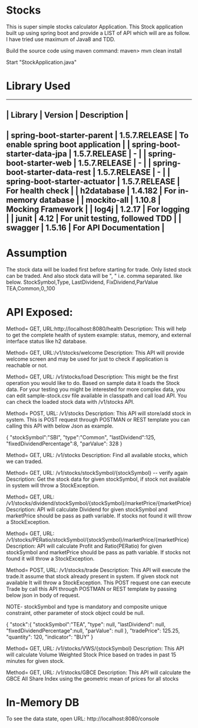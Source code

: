 # Stocks
This is super simple stocks calculator Application. This Stock application built up using spring boot 
and provide a LIST of API which will are as follow. I have tried use maximum of Java8 and TDD.

Build the source code using maven command:
maven> mvn clean install

Start "StockApplication.java"

# Library Used
-----------------------------------------------------------------------------------------
| Library                        | Version         | Description                        |
-----------------------------------------------------------------------------------------
| spring-boot-starter-parent     | 1.5.7.RELEASE    | To enable spring boot application |
| spring-boot-starter-data-jpa   | 1.5.7.RELEASE    |     -                             |
| spring-boot-starter-web        | 1.5.7.RELEASE    |     -                             |
| spring-boot-starter-data-rest  | 1.5.7.RELEASE    |     -                             |
| spring-boot-starter-actuator   | 1.5.7.RELEASE    | For health check                  |
| h2database                     | 1.4.182          | For in-memory database            |
| mockito-all                    | 1.10.8           | Mocking Framework                 |
| log4j                          | 1.2.17           | For logging                       |
| junit                          | 4.12             | For unit testing, followed TDD    |
| swagger                        | 1.5.16           | For API Documentation             |
-----------------------------------------------------------------------------------------

# Assumption
The stock data will be loaded first before starting for trade. Only listed stock can be traded. And also stock data will be 
", " i.e. comma separated. like below.
StockSymbol,Type, LastDividend, FixDividend,ParValue
TEA,Common,0,,100

# API Exposed:

Method= GET, URL:http://localhost:8080/health
Description: This will help to get the complete health of system example: status, memory, and external interface status like h2 database.

Method= GET, URL:/v1/stocks/welcome
Description: This API will provide welcome screen and may be used for just to check if application is reachable or not.

Method= GET, URL: /v1/stocks/load
Description: This might be the first operation you would like to do. Based on sample data it loads the Stock data.
              For your testing you might be interested for more complex data, you can edit sample-stock.csv file available in classpath and call load API.
              You can check the loaded stock data with /v1/stocks API.

Method= POST, URL: /v1/stocks
Description: This API will store/add stock in system. This is POST request through POSTMAN or REST template
             you can calling this API with below Json as example. 

{
"stockSymbol":"SBI",
"type":"Common",
"lastDividend":125,
"fixedDividendPercentage":8,
"parValue": 328
}

Method= GET, URL: /v1/stocks
Description: Find all available stocks, which we can traded.

Method= GET, URL: /v1/stocks/stockSymbol/{stockSymbol}  -- verify again
Description: Get the stock data for given stockSymbol, if stock not available in system will throw a StockException.

Method= GET, URL: /v1/stocks/dividend/stockSymbol/{stockSymbol}/marketPrice/{marketPrice}
Description: API will calculate Dividend for given stockSymbol and marketPrice should be pass as path variable.
             If stocks not found it will throw a StockException.

Method= GET, URL: /v1/stocks/PERatio/stockSymbol/{stockSymbol}/marketPrice/{marketPrice}
Description: API will calculate Profit and Ratio(PERatio) for given stockSymbol and marketPrice should be pass as path variable.
             If stocks not found it will throw a StockException.


Method= POST, URL: /v1/stocks/trade
Description: This API will execute the trade.It assume that stock already present in system. If given stock not available
              It will throw a StockException. This POST request one can execute Trade by call this API through POSTMAN or REST template
              by passing below json in body of request.

NOTE- stockSymbol and type is mandatory and composite unique constraint, other parameter of stock object could be null.

{
"stock":{
"stockSymbol":"TEA",
"type": null,
"lastDividend": null,
"fixedDividendPercentage":null,
"parValue": null
},
"tradePrice": 125.25,
"quantity": 120,
"indicator": "BUY"
}

Method= GET, URL: /v1/stocks/VWS/{stockSymbol}
Description: This API will calculate Volume Weighted Stock Price based on trades in past 15 minutes for given stock.

Method= GET, URL: /v1/stocks/GBCE
Description: This API will calculate the GBCE All Share Index using the geometric mean of prices for all stocks

# In-Memory DB

To see the data state, open URL: http://localhost:8080/console 

